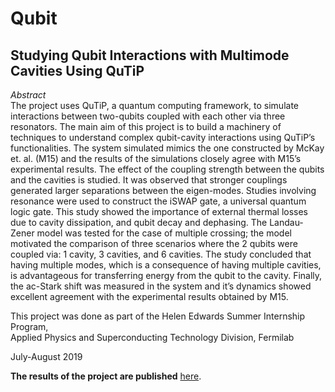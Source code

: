 # Qubit
## Studying Qubit Interactions with Multimode Cavities Using QuTiP

*Abstract* <br>
The project uses QuTiP, a quantum computing framework, to simulate interactions between
two-qubits coupled with each other via three resonators. The main aim of this project is to
build a machinery of techniques to understand complex qubit-cavity interactions using QuTiP’s
functionalities. The system simulated mimics the one constructed by McKay et. al. (M15)
and the results of the simulations closely agree with M15’s experimental results. The effect of the
coupling strength between the qubits and the cavities is studied. It was observed that stronger
couplings generated larger separations between the eigen-modes. Studies involving resonance
were used to construct the iSWAP gate, a universal quantum logic gate. This study showed the
importance of external thermal losses due to cavity dissipation, and qubit decay and dephasing.
The Landau-Zener model was tested for the case of multiple crossing; the model motivated the
comparison of three scenarios where the 2 qubits were coupled via: 1 cavity, 3 cavities, and 6
cavities. The study concluded that having multiple modes, which is a consequence of having
multiple cavities, is advantageous for transferring energy from the qubit to the cavity. Finally,
the ac-Stark shift was measured in the system and it’s dynamics showed excellent agreement
with the experimental results obtained by M15.

This project was done as part of the Helen Edwards Summer Internship Program, <br>
Applied Physics and Superconducting Technology Division, Fermilab

July-August 2019

**The results of the project are published** [here](https://arxiv.org/abs/1912.02894).
